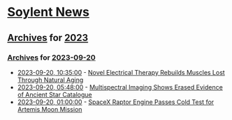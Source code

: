 # [Soylent News](../../../README.md)

## [Archives](../../index.md) for [2023](../index.md)

### [Archives](../../index.md) for [2023-09-20](index.md)

* [2023-09-20, 10:35:00](https://soylentnews.org/article.pl?sid=23/09/19/0348220&from=rss) - [Novel Electrical Therapy Rebuilds Muscles Lost Through Natural Aging](https://soylentnews.org/article.pl?sid=23/09/19/0348220&from=rss)
* [2023-09-20, 05:48:00](https://soylentnews.org/article.pl?sid=23/09/19/0321242&from=rss) - [Multispectral Imaging Shows Erased Evidence of Ancient Star Catalogue](https://soylentnews.org/article.pl?sid=23/09/19/0321242&from=rss)
* [2023-09-20, 01:00:00](https://soylentnews.org/article.pl?sid=23/09/19/0145212&from=rss) - [SpaceX Raptor Engine Passes Cold Test for Artemis Moon Mission](https://soylentnews.org/article.pl?sid=23/09/19/0145212&from=rss)
